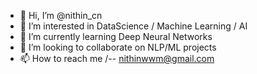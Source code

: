 - 👋 Hi, I’m @nithin_cn
- 👀 I’m interested in DataScience / Machine Learning / AI 
- 🌱 I’m currently learning Deep Neural Networks
- 💞️ I’m looking to collaborate on NLP/ML projects
- 📫 How to reach me /-- nithinwwm@gmail.com
